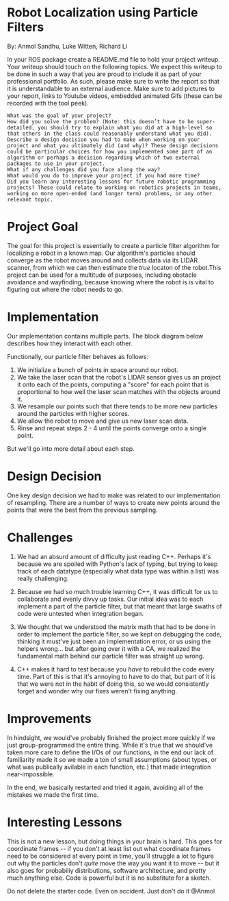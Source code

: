 # Robot Localization using Particle Filters
By: Anmol Sandhu, Luke Witten, Richard Li

In your ROS package create a README.md file to hold your project writeup. Your writeup should touch on the following topics. We expect this writeup to be done in such a way that you are proud to include it as part of your professional portfolio. As such, please make sure to write the report so that it is understandable to an external audience. Make sure to add pictures to your report, links to Youtube videos, embedded animated Gifs (these can be recorded with the tool peek).

    What was the goal of your project?
    How did you solve the problem? (Note: this doesn’t have to be super-detailed, you should try to explain what you did at a high-level so that others in the class could reasonably understand what you did).
    Describe a design decision you had to make when working on your project and what you ultimately did (and why)? These design decisions could be particular choices for how you implemented some part of an algorithm or perhaps a decision regarding which of two external packages to use in your project.
    What if any challenges did you face along the way?
    What would you do to improve your project if you had more time?
    Did you learn any interesting lessons for future robotic programming projects? These could relate to working on robotics projects in teams, working on more open-ended (and longer term) problems, or any other relevant topic.

# Project Goal
The goal for this project is essentially to create a particle filter algorithm for localizing a robot in a known map. Our algorithm's particles should converge as the robot moves around and collects data via its LIDAR scanner, from which we can then estimate the *true* locaton of the robot.This project can be used for a multitude of purposes, including obstacle avoidance and wayfinding, because knowing where the robot is is vital to figuring out where the robot needs to go.


# Implementation
Our implementation contains multiple parts. The block diagram below describes how they interact with each other. 

Functionally, our particle filter behaves as follows:

1. We initialize a bunch of points in space around our robot. 
2. We take the laser scan that the robot's LIDAR sensor gives us an project it onto each of the points, computing a "score" for each point that is proportional to how well the laser scan matches with the objects around it. 
3. We resample our points such that there tends to be more new particles around the particles with higher scores.
4. We allow the robot to move and give us new laser scan data.
5. Rinse and repeat steps 2 - 4 until the points converge onto a single point. 

But we'll go into more detail about each step. 


# Design Decision
One key design decision we had to make was related to our implementation of resampling. There are a number of ways to create new points around the points that were the best from the previous sampling. 

# Challenges
1. We had an absurd amount of difficulty just reading C++. Perhaps it's because we are spoiled with Python's lack of typing, but trying to keep track of each datatype (especially what data type was within a list) was really challenging. 

2. Because we had so much trouble learning C++, it was difficult for us to collaborate and evenly divvy up tasks. Our initial idea was to each implement a part of the particle filter, but that meant that large swaths of code were untested when integration began. 

3. We thought that we understood the matrix math that had to be done in order to implement the particle filter, so we kept on debugging the code, thinking it must've just been an implementation error, or us using the helpers wrong... but after going over it with a CA, we realized the fundamental math behind our particle filter was straight up wrong. 


3. C++ makes it hard to test because you *have* to rebuild the code every time. Part of this is that it's annoying to have to do that, but part of it is that we were not in the habit of doing this, so we would consistently forget and wonder why our fixes weren't fixing anything. 


# Improvements
In hindsight, we would've probably finished the project more quickly if we just group-programmed the entire thing. While it's true that we should've taken more care to define the I/Os of our functions, in the end our lack of familiarity made it so we made a ton of small assumptions (about types, or what was publically avilable in each function, etc.) that made integration near-impossible. 

In the end, we basically restarted and tried it again, avoiding all of the mistakes we made the first time.

# Interesting Lessons

This is not a new lesson, but doing things in your brain is hard. This goes for coordinate frames -- if you don't at least list out what coordinate frames need to be considered at every point in time, you'll struggle a lot to figure out why the particles don't *quite* move the way you want it to move -- but it also goes for probabiliy distributions, software architecture, and pretty much anything else. Code is powerful but it is no substitute for a sketch. 

Do not delete the starter code. Even on accident. Just don't do it @Anmol 
